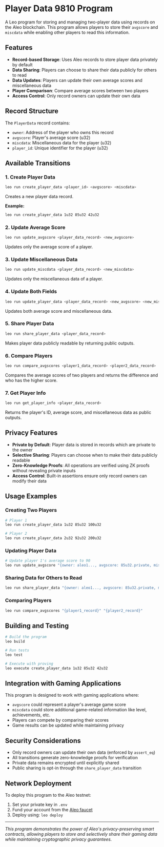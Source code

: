 # Player Data 9810 Program

A Leo program for storing and managing two-player data using records on the Aleo blockchain. This program allows players to store their `avgscore` and `miscdata` while enabling other players to read this information.

## Features

- **Record-based Storage**: Uses Aleo records to store player data privately by default
- **Data Sharing**: Players can choose to share their data publicly for others to read
- **Data Updates**: Players can update their own average scores and miscellaneous data
- **Player Comparison**: Compare average scores between two players
- **Access Control**: Only record owners can update their own data

## Record Structure

The `PlayerData` record contains:
- `owner`: Address of the player who owns this record
- `avgscore`: Player's average score (u32)
- `miscdata`: Miscellaneous data for the player (u32)
- `player_id`: Unique identifier for the player (u32)

## Available Transitions

### 1. Create Player Data
```bash
leo run create_player_data <player_id> <avgscore> <miscdata>
```
Creates a new player data record.

**Example:**
```bash
leo run create_player_data 1u32 85u32 42u32
```

### 2. Update Average Score
```bash
leo run update_avgscore <player_data_record> <new_avgscore>
```
Updates only the average score of a player.

### 3. Update Miscellaneous Data
```bash
leo run update_miscdata <player_data_record> <new_miscdata>
```
Updates only the miscellaneous data of a player.

### 4. Update Both Fields
```bash
leo run update_player_data <player_data_record> <new_avgscore> <new_miscdata>
```
Updates both average score and miscellaneous data.

### 5. Share Player Data
```bash
leo run share_player_data <player_data_record>
```
Makes player data publicly readable by returning public outputs.

### 6. Compare Players
```bash
leo run compare_avgscores <player1_data_record> <player2_data_record>
```
Compares the average scores of two players and returns the difference and who has the higher score.

### 7. Get Player Info
```bash
leo run get_player_info <player_data_record>
```
Returns the player's ID, average score, and miscellaneous data as public outputs.

## Privacy Features

- **Private by Default**: Player data is stored in records which are private to the owner
- **Selective Sharing**: Players can choose when to make their data publicly readable
- **Zero-Knowledge Proofs**: All operations are verified using ZK proofs without revealing private inputs
- **Access Control**: Built-in assertions ensure only record owners can modify their data

## Usage Examples

### Creating Two Players
```bash
# Player 1
leo run create_player_data 1u32 85u32 100u32

# Player 2  
leo run create_player_data 2u32 92u32 200u32
```

### Updating Player Data
```bash
# Update player 1's average score to 90
leo run update_avgscore "{owner: aleo1..., avgscore: 85u32.private, miscdata: 100u32.private, player_id: 1u32.private, _nonce: ...}" 90u32
```

### Sharing Data for Others to Read
```bash
leo run share_player_data "{owner: aleo1..., avgscore: 85u32.private, miscdata: 100u32.private, player_id: 1u32.private, _nonce: ...}"
```

### Comparing Players
```bash
leo run compare_avgscores "{player1_record}" "{player2_record}"
```

## Building and Testing

```bash
# Build the program
leo build

# Run tests
leo test

# Execute with proving
leo execute create_player_data 1u32 85u32 42u32
```

## Integration with Gaming Applications

This program is designed to work with gaming applications where:
- `avgscore` could represent a player's average game score
- `miscdata` could store additional game-related information like level, achievements, etc.
- Players can compete by comparing their scores
- Game results can be updated while maintaining privacy

## Security Considerations

- Only record owners can update their own data (enforced by `assert_eq`)
- All transitions generate zero-knowledge proofs for verification
- Private data remains encrypted until explicitly shared
- Public sharing is opt-in through the `share_player_data` transition

## Network Deployment

To deploy this program to the Aleo testnet:

1. Set your private key in `.env`
2. Fund your account from the [Aleo faucet](https://faucet.aleo.org/)
3. Deploy using: `leo deploy`

---

*This program demonstrates the power of Aleo's privacy-preserving smart contracts, allowing players to store and selectively share their gaming data while maintaining cryptographic privacy guarantees.* 